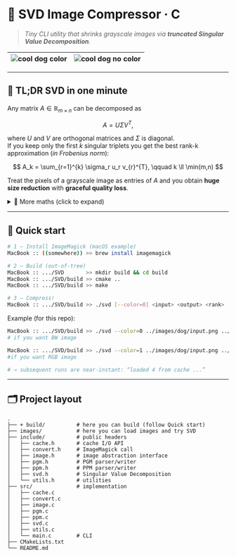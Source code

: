 # 📸 SVD Image Compressor · C

> _Tiny CLI utility that shrinks grayscale images via **truncated Singular Value Decomposition**._

| ![cool dog color](/images/dog/cool-dog-color.gif) | ![cool dog no color](/images/dog/cool-dog-nocolor.gif) |
|:-------------------------------------------------:|:------------------------------------------------------:|

---

## 🧠 TL;DR SVD in one minute

Any matrix $A \in \mathbb{R}_{m \times n}$ can be decomposed as

$$
A = U \Sigma V^{T},
$$

where $U$ and $V$ are orthogonal matrices and $\Sigma$ is diagonal.  
If you keep only the first $k$ singular triplets you get the best rank-k approximation (*in Frobenius norm*):

$$
A_k = \sum_{r=1}^{k} \sigma_r u_r v_{r}^{T}, \qquad k \ll \min(m,n)
$$

Treat the pixels of a grayscale image as entries of $A$ and you obtain **huge size reduction** with **graceful quality
loss**.

<details>
<summary>📐 More maths (click to expand) </summary>

* Power iteration finds the dominant singular vector by alternating multiplication with $A$ and $A^{T}$.
* After each triplet $(u_r, \sigma_r, v_r)$ we _deflate_ $A ← A − u_r \sigma_r v_{r}^{T}$ to expose the next $\sigma$.
* This process repeats until the requested rank is reached.

</details>

---

## 🚀 Quick start

```bash
# 1 – Install ImageMagick (macOS example)
MacBook :: ((somewhere)) >> brew install imagemagick

# 2 – Build (out-of-tree)
MacBook :: .../SVD       >> mkdir build && cd build
MacBook :: .../SVD/build >> cmake ..
MacBook :: .../SVD/build >> make

# 3 – Compress!
MacBook :: .../SVD/build >> ./svd [--color=0] <input> <output> <rank>
```

Example (for this repo):

```bash
MacBook :: .../SVD/build >> ./svd --color=0 ../images/dog/input.png ../images/dog/color-nocolor/nocolor/output-nocolor-4.pgm 4  
# if you want BW image

MacBook :: .../SVD/build >> ./svd --color=1 ../images/dog/input.png ../images/dog/color-nocolor/color/output-color-4.ppm 4  
#if you want RGB image

# → subsequent runs are near-instant: “loaded 4 from cache ...”
```

---

## 🗂 Project layout

```text
.
├── + build/          # here you can build (follow Quick start)                  
├── images/           # here you can load images and try SVD
├── include/          # public headers                      
│   ├── cache.h       # cache I/O API                        
│   ├── convert.h     # ImageMagick call                    
│   ├── image.h       # image abstraction interface          
│   ├── pgm.h         # PGM parser/writer 
│   ├── ppm.h         # PPM parser/writer                   
│   ├── svd.h         # Singular Value Decomposition
│   └── utils.h       # utilities        
├── src/              # implementation                      
│   ├── cache.c                        
│   ├── convert.c
│   ├── image.c
│   ├── pgm.c
│   ├── ppm.c
│   ├── svd.c
│   ├── utils.c
│   └── main.c        # CLI                                 
├── CMakeLists.txt
└── README.md
```
